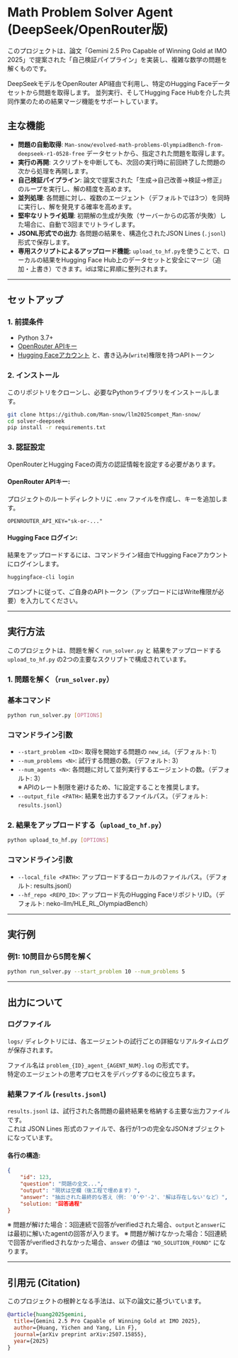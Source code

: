 # Math Problem Solver Agent (DeepSeek/OpenRouter版)

このプロジェクトは、論文「Gemini 2.5 Pro Capable of Winning Gold at IMO 2025」で提案された「自己検証パイプライン」を実装し、複雑な数学の問題を解くものです。

DeepSeekモデルをOpenRouter API経由で利用し、特定のHugging Faceデータセットから問題を取得します。
並列実行、そしてHugging Face Hubを介した共同作業のための結果マージ機能をサポートしています。

## 主な機能

- **問題の自動取得**: `Man-snow/evolved-math-problems-OlympiadBench-from-deepseek-r1-0528-free` データセットから、指定された問題を取得します。
- **実行の再開**: スクリプトを中断しても、次回の実行時に前回終了した問題の次から処理を再開します。
- **自己検証パイプライン**: 論文で提案された「生成→自己改善→検証→修正」のループを実行し、解の精度を高めます。
- **並列処理**: 各問題に対し、複数のエージェント（デフォルトでは3つ）を同時に実行し、解を発見する確率を高めます。
- **堅牢なリトライ処理**: 初期解の生成が失敗（サーバーからの応答が失敗）した場合に、自動で3回までリトライします。
- **JSONL形式での出力**: 各問題の結果を、構造化されたJSON Lines (`.jsonl`) 形式で保存します。
- **専用スクリプトによるアップロード機能**: `upload_to_hf.py`を使うことで、ローカルの結果をHugging Face Hub上のデータセットと安全にマージ（追加・上書き）できます。idは常に昇順に整列されます。

---

## セットアップ

### 1. 前提条件

- Python 3.7+
- [OpenRouter APIキー](https://openrouter.ai/)
- [Hugging Faceアカウント](https://huggingface.co/) と、書き込み(`write`)権限を持つAPIトークン

### 2. インストール

このリポジトリをクローンし、必要なPythonライブラリをインストールします。

```bash
git clone https://github.com/Man-snow/llm2025compet_Man-snow/
cd solver-deepseek
pip install -r requirements.txt
```

### 3. 認証設定

OpenRouterとHugging Faceの両方の認証情報を設定する必要があります。

#### OpenRouter APIキー:

プロジェクトのルートディレクトリに `.env` ファイルを作成し、キーを追加します。

```env
OPENROUTER_API_KEY="sk-or-..."
```

#### Hugging Face ログイン:

結果をアップロードするには、コマンドライン経由でHugging Faceアカウントにログインします。

```bash
huggingface-cli login
```

プロンプトに従って、ご自身のAPIトークン（アップロードにはWrite権限が必要）を入力してください。

---

## 実行方法

このプロジェクトは、問題を解く `run_solver.py` と 結果をアップロードする `upload_to_hf.py` の2つの主要なスクリプトで構成されています。

### 1. 問題を解く（`run_solver.py`）

### 基本コマンド

```bash
python run_solver.py [OPTIONS]
```

### コマンドライン引数

- `--start_problem <ID>`: 取得を開始する問題の `new_id`。（デフォルト: 1）
- `--num_problems <N>`: 試行する問題の数。（デフォルト: 3）
- `--num_agents <N>`: 各問題に対して並列実行するエージェントの数。（デフォルト: 3）  
  ※ APIのレート制限を避けるため、1に設定することを推奨します。
- `--output_file <PATH>`: 結果を出力するファイルパス。（デフォルト: `results.jsonl`）

### 2. 結果をアップロードする（`upload_to_hf.py`）

```bash
python upload_to_hf.py [OPTIONS]
```

### コマンドライン引数

- `--local_file <PATH>`: アップロードするローカルのファイルパス。（デフォルト: results.jsonl）
- `--hf_repo <REPO_ID>`: アップロード先のHugging FaceリポジトリID。（デフォルト: neko-llm/HLE_RL_OlympiadBench）

---

## 実行例

### 例1: 10問目から5問を解く

```bash
python run_solver.py --start_problem 10 --num_problems 5
```

---

## 出力について

### ログファイル

`logs/` ディレクトリには、各エージェントの試行ごとの詳細なリアルタイムログが保存されます。

ファイル名は `problem_{ID}_agent_{AGENT_NUM}.log` の形式です。  
特定のエージェントの思考プロセスをデバッグするのに役立ちます。

### 結果ファイル (`results.jsonl`)

`results.jsonl` は、試行された各問題の最終結果を格納する主要な出力ファイルです。  
これは JSON Lines 形式のファイルで、各行が1つの完全なJSONオブジェクトになっています。

#### 各行の構造:

```json
{
    "id": 123, 
    "question": "問題の全文...",
    "output": "現状は空欄（後工程で埋めます）",
    "answer": "抽出された最終的な答え（例: '0'や'-2'、'解は存在しない'など）",
    "solution: "回答過程"
}
```

※ 問題が解けた場合：3回連続で回答がverifiedされた場合、`output`と`answer`には最初に解いたagentの回答が入ります。
※ 問題が解けなかった場合：5回連続で回答がverifiedされなかった場合、`answer` の値は `"NO_SOLUTION_FOUND"` になります。

---

## 引用元 (Citation)

このプロジェクトの根幹となる手法は、以下の論文に基づいています。

```bibtex
@article{huang2025gemini,
  title={Gemini 2.5 Pro Capable of Winning Gold at IMO 2025},
  author={Huang, Yichen and Yang, Lin F},
  journal={arXiv preprint arXiv:2507.15855},
  year={2025}
}
```
